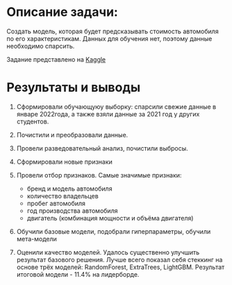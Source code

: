 # Описание задачи:  
Создать модель, которая будет предсказывать стоимость автомобиля по его характеристикам.
Данных для обучения нет, поэтому данные необходимо спарсить.

Задание представлено на [Kaggle](https://www.kaggle.com/c/sf-dst-car-price-prediction/overview/description)

# Результаты и выводы
1) Сформировали обучающуюу выборку: спарсили свежие данные в январе 2022года, а также взяли данные за 2021 год у других студентов.
2) Почистили и преобразовали данные.
3) Провели разведовательный анализ, почистили выбросы.
4) Сформировали новые признаки
5) Провели отбор признаков. Самые значимые признаки:

    - бренд и модель автомобиля   
    - количество владельцев    
    - пробег автомобиля    
    - год производства автомобиля    
    - двигатель (комбинация мощности и объёма двигателя)   
6) Обучили базовые модели, подобрали гиперпараметры, обучили мета-модели
7) Оценили качество моделей. Удалось существенно улучшить результат базового решения.
Лучше всего показал себя стеккинг на основе трёх моделей: RandomForest, ExtraTrees, LightGBM. Результат итоговой модели - 11.4% на лидерборде.
